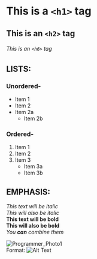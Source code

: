 # This is a `<h1>` tag
## This is an `<h2>` tag  
###### This is an `<h6>` tag  

## LISTS:  
### Unordered-  
* Item 1  
* Item 2  
* Item 2a   
    * Item 2b  
### Ordered-  
1. Item 1  
2. Item 2   
3. Item 3    
    * Item 3a     
    * Item 3b    
    
## EMPHASIS:
*This text will be italic*  
_This will also be italic_  
**This text will be bold**   
__This will also be bold__  
*You **can** combine them*  

![Programmer_Photo1](/images/programmer_meme.png)  
Format: ![Alt Text](url)